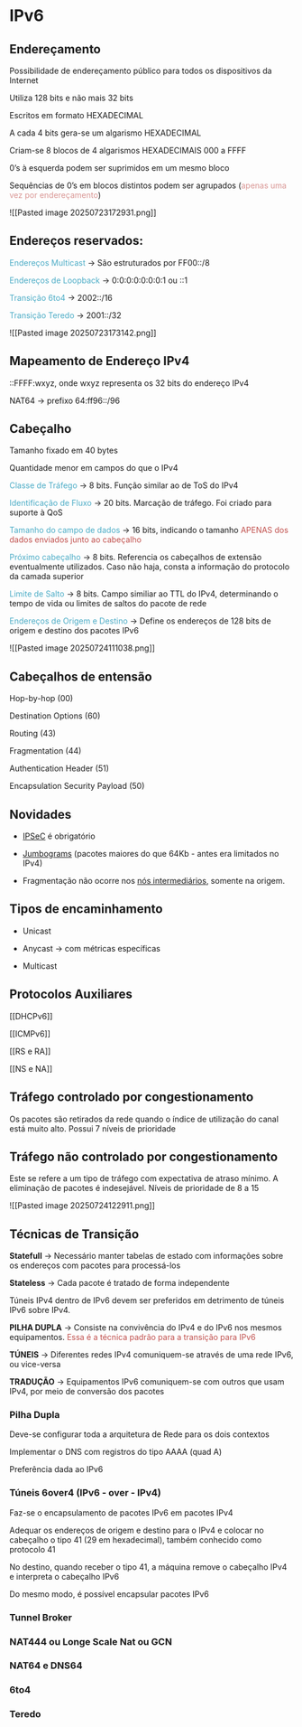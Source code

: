 
# IPv6


## Endereçamento

Possibilidade de endereçamento público para todos os dispositivos da Internet

Utiliza 128 bits e não mais 32 bits

Escritos em formato HEXADECIMAL

A cada 4 bits gera-se um algarismo HEXADECIMAL

Criam-se 8 blocos de 4 algarismos HEXADECIMAIS 000 a FFFF

0’s à esquerda podem ser suprimidos em um mesmo bloco

Sequências de 0’s em blocos distintos podem ser agrupados (<font color="#d99694">apenas uma vez por endereçamento</font>)


![[Pasted image 20250723172931.png]]



## Endereços reservados:

<font color="#4bacc6">Endereços Multicast </font>→ São estruturados por FF00::/8

<font color="#4bacc6">Endereços de Loopback</font> → 0:0:0:0:0:0:0:1 ou ::1

<font color="#4bacc6">Transição 6to4</font> → 2002::/16

<font color="#4bacc6">Transição Teredo</font> → 2001::/32



![[Pasted image 20250723173142.png]]



## Mapeamento de Endereço IPv4

::FFFF:wxyz, onde wxyz representa os 32 bits do endereço IPv4

NAT64 → prefixo 64:ff96::/96



## Cabeçalho

Tamanho fixado em 40 bytes

Quantidade menor em campos do que o IPv4

<font color="#4bacc6">Classe de Tráfego</font> → 8 bits. Função similar ao de ToS do IPv4

<font color="#4bacc6">Identificação de Fluxo</font> → 20 bits. Marcação de tráfego. Foi criado para suporte à QoS

<font color="#4bacc6">Tamanho do campo de dados</font> → 16 bits, indicando o tamanho <font color="#c0504d">APENAS dos dados enviados junto ao cabeçalho</font>

<font color="#4bacc6">Próximo cabeçalho</font> → 8 bits. Referencia os cabeçalhos de extensão eventualmente utilizados. Caso não haja, consta a informação do protocolo da camada superior

<font color="#4bacc6">Limite de Salto</font> → 8 bits. Campo similiar ao TTL do IPv4, determinando o tempo de vida ou limites de saltos do pacote de rede

<font color="#4bacc6">Endereços de Origem e Destino</font> → Define os endereços de 128 bits de origem e destino dos pacotes IPv6


![[Pasted image 20250724111038.png]]


## Cabeçalhos de entensão

Hop-by-hop (00)

Destination Options (60)

Routing (43)

Fragmentation (44)

Authentication Header (51)

Encapsulation Security Payload (50)


## Novidades

- <u>IPSeC</u> é obrigatório

- <u>Jumbograms</u> (pacotes maiores do que 64Kb - antes era limitados no IPv4)

- Fragmentação não ocorre nos <u>nós intermediários</u>, somente na origem.



## Tipos de encaminhamento

- Unicast

- Anycast → com métricas específicas

- Multicast


## Protocolos Auxiliares

[[DHCPv6]]

[[ICMPv6]]

[[RS e RA]]

[[NS e NA]]


## Tráfego controlado por congestionamento

Os pacotes são retirados da rede quando o índice de utilização do canal está muito alto.
Possui 7 níveis de prioridade


## Tráfego não controlado por congestionamento

Este se refere a um tipo de tráfego com expectativa de atraso mínimo. A eliminação de pacotes é indesejável.
Níveis de prioridade de 8 a 15

![[Pasted image 20250724122911.png]]


## Técnicas de Transição

**Statefull** → Necessário manter tabelas de estado com informações sobre os endereços com pacotes para processá-los

**Stateless** → Cada pacote é tratado de forma independente



Túneis IPv4 dentro de IPv6 devem ser preferidos em detrimento de túneis IPv6 sobre IPv4.

**PILHA DUPLA** → Consiste na convivência do IPv4 e do IPv6 nos mesmos equipamentos.
<font color="#c0504d">Essa é a técnica padrão para a transição para IPv6</font>

**TÚNEIS** → Diferentes redes IPv4 comuniquem-se através de uma rede IPv6, ou vice-versa

**TRADUÇÃO** → Equipamentos IPv6 comuniquem-se com outros que usam IPv4, por meio de conversão dos pacotes


### Pilha Dupla

Deve-se configurar toda a arquitetura de Rede para os dois contextos

Implementar o DNS com registros do tipo AAAA (quad A)

Preferência dada ao IPv6


### Túneis 6over4 (IPv6 - over - IPv4)

Faz-se o encapsulamento de pacotes IPv6 em pacotes IPv4

Adequar os endereços de origem e destino para o IPv4 e colocar no cabeçalho o tipo 41 (29 em hexadecimal), também conhecido como protocolo 41

No destino, quando receber o tipo 41, a máquina remove o cabeçalho IPv4 e interpreta o cabeçalho IPv6

Do mesmo modo, é possível encapsular pacotes IPv6


### Tunnel Broker


### NAT444 ou Longe Scale Nat ou GCN



### NAT64 e DNS64


### 6to4


### Teredo








